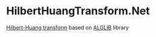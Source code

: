 # HilbertHuangTransform.Net
[Hilbert-Huang transform](https://en.wikipedia.org/wiki/Hilbert%E2%80%93Huang_transform) based on [ALGLIB](http://www.alglib.net) library
